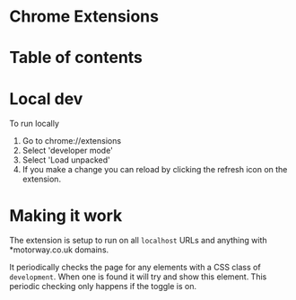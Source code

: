 Chrome Extensions
==

# Table of contents

# Local dev

To run locally

1. Go to chrome://extensions
1. Select 'developer mode'
1. Select 'Load unpacked'
1. If you make a change you can reload by clicking the refresh icon on the extension. 

# Making it work

The extension is setup to run on all `localhost` URLs and anything with *motorway.co.uk domains.

It periodically checks the page for any elements with a CSS class of `development`. When one is found it will try and show this element. This periodic checking only happens if the toggle is on.
